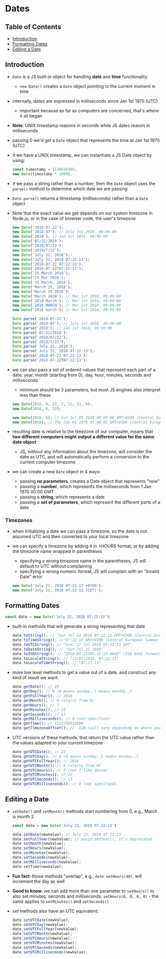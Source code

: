 # Dates

## Table of Contents <!-- omit in toc -->

- [Introduction](#introduction)
- [Formatting Dates](#formatting-dates)
- [Editing a Date](#editing-a-date)


## Introduction

- `Date` is a JS built-in object for handling **date** and **time** functionality
  - `new Date()` creates a `Date` object pointing to the current moment in time
- internally, dates are expressed in milliseconds since Jan 1st 1970 (UTC)
  - important because as far as computers are concerned, that's where it all began
- **Note**: UNIX timestamp reasons in seconds while JS dates reason in milliseconds
- passing 0 we'd get a `Date` object that represents the time at Jan 1st 1970 (UTC)
- if we have a UNIX timestamp, we can instantiate a JS Date object by using:

  ```js
  const timestamp = 1530826365;
  new Date(timestamp * 1000);
  ```

- if we pass a string rather than a number, then the `Date` object uses the `parse()` method to determine which date we are passing
- `Date.parse()` returns a timestamp (milliseconds) rather than a `Date` object
- Note that the exact value we get depends on our system timezone in Node.js, or in the case of browser code, the user's timezone

  ```js
  new Date('2018-07-22');
  new Date('2018-07'); // July 1st 2018, 00:00:00
  new Date('2018'); // Jan 1st 2018, 00:00:00
  new Date('07/22/2018');
  new Date('2018/07/22');
  new Date('2018/7/22');
  new Date('July 22, 2018');
  new Date('July 22, 2018 07:22:13');
  new Date('2018-07-22 07:22:13');
  new Date('2018-07-22T07:22:13');
  new Date('25 March 2018');
  new Date('25 Mar 2018');
  new Date('25 March, 2018');
  new Date('March 25, 2018');
  new Date('March 25 2018');
  new Date('March 2018'); // Mar 1st 2018, 00:00:00
  new Date('2018 March'); // Mar 1st 2018, 00:00:00
  new Date('2018 MARCH'); // Mar 1st 2018, 00:00:00
  new Date('2018 march'); // Mar 1st 2018, 00:00:00

  Date.parse('2018-07-22');
  Date.parse('2018-07'); // July 1st 2018, 00:00:00
  Date.parse('2018'); // Jan 1st 2018, 00:00:00
  Date.parse('07/22/2018');
  Date.parse('2018/07/22');
  Date.parse('2018/7/22');
  Date.parse('July 22, 2018');
  Date.parse('July 22, 2018 07:22:13');
  Date.parse('2018-07-22 07:22:13');
  Date.parse('2018-07-22T07:22:13');
  ```

- we can also pass a set of ordered values that represent each part of a date: year, month (starting from 0), day, hour, minutes, seconds and milliseconds
  - minimum should be 3 parameters, but most JS engines also interpret less than these

  ```js
  new Date(2018, 6, 22, 7, 22, 13, 0);
  new Date(2018, 6, 22);

  new Date(2018, 6); // Sun Jul 01 2018 00:00:00 GMT+0200 (Central European Summer Time)
  new Date(2018); // Thu Jan 01 1970 01:00:02 GMT+0100 (Central European Standard Time)
  ```

- resulting date is relative to the timezone of our computer, means that **two different computers might output a different value for the same date object**
  - JS, without any information about the timezone, will consider the date as UTC, and will automatically perform a conversion to the current computer timezone
- we can create a new `Date` object in 4 ways:
  - passing **no parameters**, creates a Date object that represents "now"
  - passing a **number**, which represents the milliseconds from 1 Jan 1970 00:00 GMT
  - passing a **string**, which represents a date
  - passing a **set of parameters**, which represent the different parts of a date


### Timezones

- when initializing a date we can pass a timezone, so the date is not assumed UTC and then converted to your local timezone
- we can specify a timezone by adding it in +HOURS format, or by adding the timezone name wrapped in parentheses
  - specifying a wrong timezone name in the parentheses, JS will default to UTC without complaining
  - specifying a wrong numeric format, JS will complain with an "Invalid Date" error

  ```js
  new Date('July 22, 2018 07:22:13 +0700');
  new Date('July 22, 2018 07:22:13 (CET)');
  ```


## Formatting Dates

```js
const date = new Date('July 22, 2018 07:22:13');
```

- built-in methods that will generate a string representing that date

  ```js
  date.toString(); // "Sun Jul 22 2018 07:22:13 GMT+0200 (Central European Summer Time)"
  date.toTimeString(); //"07:22:13 GMT+0200 (Central European Summer Time)"
  date.toUTCString(); // "Sun, 22 Jul 2018 05:22:13 GMT"
  date.toDateString(); // "Sun Jul 22 2018"
  date.toISOString(); // "2018-07-22T05:22:13.000Z" (ISO 8601 format)
  date.toLocaleString(); // "22/07/2018, 07:22:13"
  date.toLocaleTimeString(); // "07:22:13"
  ```

- more low level methods to get a value out of a date, and construct any kind of result we want

  ```js
  date.getDate(); // 22
  date.getDay(); // 0 (0 means sunday, 1 means monday..)
  date.getFullYear(); // 2018
  date.getMonth(); // 6 (starts from 0)
  date.getHours(); // 7
  date.getMinutes(); // 22
  date.getSeconds(); // 13
  date.getMilliseconds(); // 0 (not specified)
  date.getTime(); // 1532236933000
  date.getTimezoneOffset(); // -120 (will vary depending on where you are and when you check - this is CET during the summer). Returns the timezone difference expressed in minutes
  ```

- UTC versions of these methods, that return the UTC value rather than the values adapted to your current timezone

  ```js
  date.getUTCDate(); // 22
  date.getUTCDay(); // 0 (0 means sunday, 1 means monday..)
  date.getUTCFullYear(); // 2018
  date.getUTCMonth(); // 6 (starts from 0)
  date.getUTCHours(); // 5 (not 7 like above)
  date.getUTCMinutes(); // 22
  date.getUTCSeconds(); // 13
  date.getUTCMilliseconds(); // 0 (not specified)
  ```


## Editing a Date

- `setDate()` and `setMonth()` methods start numbering from 0, e.g., March is month 2

  ```js
  const date = new Date('July 22, 2018 07:22:13')

  date.setDate(newValue); // July 23, 2018 07:22:13
  date.setFullYear(newValue); // avoid setYear(), it's deprecated
  date.setMonth(newValue);
  date.setHours(newValue);
  date.setMinutes(newValue);
  date.setSeconds(newValue);
  date.setMilliseconds(newValue);
  date.setTime(newValue);
  ```

- **Fun fact**: those methods "overlap", e.g., `date.setHours(48)`, will increment the day as well
- **Good to know**: we can add more than one parameter to `setHours()` to also set minutes, seconds and milliseconds: `setHours(0, 0, 0, 0)` - the same applies to `setMinutes()` and `setSeconds()`
- _set_ methods also have an UTC equivalent:

  ```js
  date.setUTCDate(newValue);
  date.setUTCDay(newValue);
  date.setUTCFullYear(newValue);
  date.setUTCMonth(newValue);
  date.setUTCHours(newValue);
  date.setUTCMinutes(newValue);
  date.setUTCSeconds(newValue);
  date.setUTCMilliseconds(newValue);
  ```
